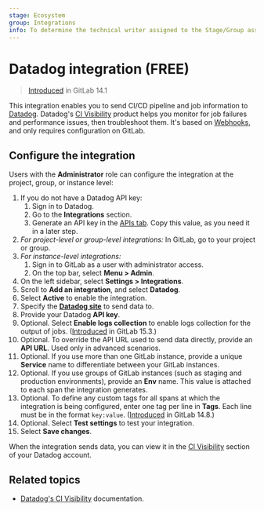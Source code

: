 ```yaml
---
stage: Ecosystem
group: Integrations
info: To determine the technical writer assigned to the Stage/Group associated with this page, see https://about.gitlab.com/handbook/engineering/ux/technical-writing/#assignments
---
```


# Datadog integration **(FREE)**

> [Introduced](https://gitlab.com/gitlab-org/gitlab/-/issues/270123) in GitLab 14.1

This integration enables you to send CI/CD pipeline and job information to
[Datadog](https://www.datadoghq.com/). Datadog's [CI Visibility](https://app.datadoghq.com/ci)
product helps you monitor for job failures and performance issues, then troubleshoot them.
It's based on [Webhooks](../user/project/integrations/webhooks.md),
and only requires configuration on GitLab.

## Configure the integration

Users with the **Administrator** role can configure the integration at the
project, group, or instance level:

1. If you do not have a Datadog API key:
   1. Sign in to Datadog.
   1. Go to the **Integrations** section.
   1. Generate an API key in the [APIs tab](https://app.datadoghq.com/account/settings#api).
      Copy this value, as you need it in a later step.
1. *For project-level or group-level integrations:* In GitLab, go to your project or group.
1. *For instance-level integrations:*
   1. Sign in to GitLab as a user with administrator access.
   1. On the top bar, select **Menu > Admin**.
1. On the left sidebar, select **Settings > Integrations**.
1. Scroll to **Add an integration**, and select **Datadog**.
1. Select **Active** to enable the integration.
1. Specify the [**Datadog site**](https://docs.datadoghq.com/getting_started/site/) to send data to.
1. Provide your Datadog **API key**.
1. Optional. Select **Enable logs collection** to enable logs collection for the output of jobs. ([Introduced](https://gitlab.com/gitlab-org/gitlab/-/issues/346339) in GitLab 15.3.)
1. Optional. To override the API URL used to send data directly, provide an **API URL**.
   Used only in advanced scenarios.
1. Optional. If you use more than one GitLab instance, provide a unique **Service** name
   to differentiate between your GitLab instances.
1. Optional. If you use groups of GitLab instances (such as staging and production
   environments), provide an **Env** name. This value is attached to each span
   the integration generates.
1. Optional. To define any custom tags for all spans at which the integration is being configured,
   enter one tag per line in **Tags**. Each line must be in the format `key:value`. ([Introduced](https://gitlab.com/gitlab-org/gitlab/-/merge_requests/79665) in GitLab 14.8.)
1. Optional. Select **Test settings** to test your integration.
1. Select **Save changes**.

When the integration sends data, you can view it in the [CI Visibility](https://app.datadoghq.com/ci)
section of your Datadog account.

## Related topics

- [Datadog's CI Visibility](https://docs.datadoghq.com/continuous_integration/) documentation.
